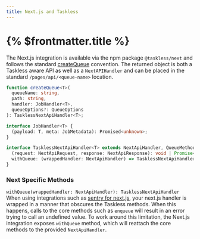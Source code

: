 ```yaml
---
title: Next.js and Taskless
---
```


# {% $frontmatter.title %}

The Next.js integration is available via the npm package `@taskless/next` and follows the standard [createQueue](/docs/api/create) convention. The returned object is both a Taskless aware API as well as a `NextAPIHandler` and can be placed in the standard `/pages/api/<queue-name>` location.

```ts
function createQueue<T>(
  queueName: string,
  path: string,
  handler: JobHandler<T>,
  queueOptions?: QueueOptions
): TasklessNextApiHandler<T>;

interface JobHandler<T> {
  (payload: T, meta: JobMetadata): Promised<unknown>;
}

interface TasklessNextApiHandler<T> extends NextApiHandler, QueueMethods<T> {
  (request: NextApiRequest, response: NextApiResponse): void | Promise<void>;
  withQueue: (wrappedHandler: NextApiHandler) => TasklessNextApiHandler<T>;
}
```

### Next Specific Methods

`withQueue(wrappedHandler: NextApiHandler): TasklessNextApiHandler`
When using integrations such as [sentry for next.js](https://docs.sentry.io/platforms/javascript/guides/nextjs/#configure), your next.js handler is wrapped in a manner that obscures the Taskless methods. When this happens, calls to the core methods such as `enqueue` will result in an error trying to call an undefined value. To work around this limitation, the Next.js integration exposes `withQueue` method, which will reattach the core methods to the provided `NextApiHandler`.
